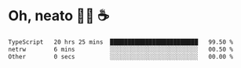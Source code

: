 # Oh, neato 🧑‍💻 ☕

<!--START_SECTION:waka-->

```txt
TypeScript   20 hrs 25 mins  █████████████████████████   99.50 %
netrw        6 mins          ░░░░░░░░░░░░░░░░░░░░░░░░░   00.50 %
Other        0 secs          ░░░░░░░░░░░░░░░░░░░░░░░░░   00.00 %
```

<!--END_SECTION:waka-->
